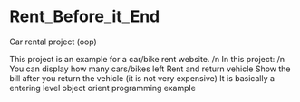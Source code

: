 # Rent_Before_it_End
 Car rental project (oop)

This project is an example for a car/bike rent website. /n
In this project: /n
You can display how many cars/bikes left 
Rent and return vehicle
Show the bill after you return the vehicle (it is not very expensive)
It is basically a entering level object orient programming example
